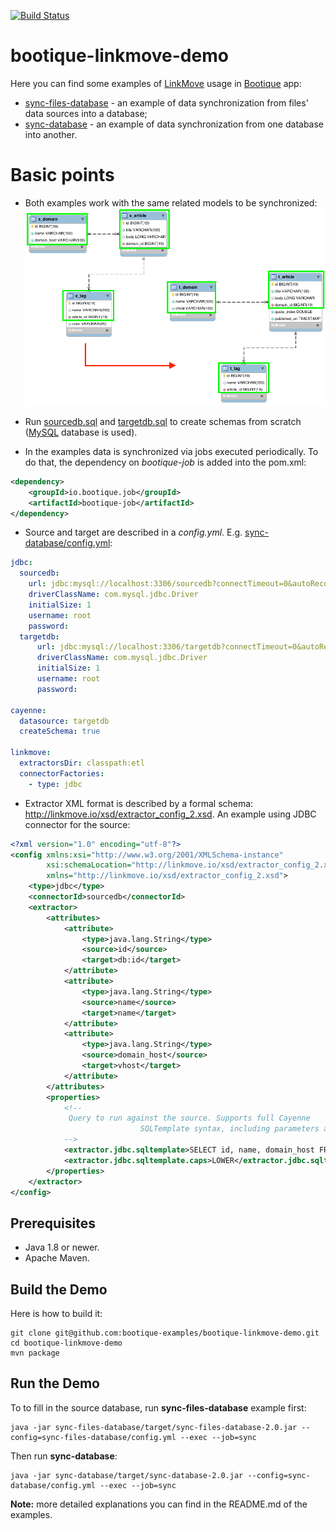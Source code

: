 [![Build Status](https://travis-ci.org/bootique-examples/bootique-linkmove-demo.svg)](https://travis-ci.org/bootique-examples/bootique-linkmove-demo)

# bootique-linkmove-demo

Here you can find some examples of [LinkMove](https://github.com/nhl/link-move) usage
in [Bootique](http://bootique.io/) app: 
* [sync-files-database](https://github.com/bootique-examples/bootique-linkmove-demo/tree/master/sync-files-database) - an example of data synchronization from files' data sources into a database;
* [sync-database](https://github.com/bootique-examples/bootique-linkmove-demo/tree/master/sync-database) - an example of data synchronization from one database into another.

# Basic points

* Both examples work with the same related models to be synchronized:
![Alt text](resources/bootique-linkmove-demo.png?raw=true)

* Run [sourcedb.sql](https://github.com/ebondareva/bootique-linkmove-demo/blob/master/resources/sourcedb.sql)
and [targetdb.sql](https://github.com/ebondareva/bootique-linkmove-demo/blob/master/resources/targetdb.sql) 
to create schemas from scratch ([MySQL](https://www.mysql.com/) database is used).

* In the examples data is synchronized via jobs executed periodically.
To do that, the dependency on *bootique-job* is added into the pom.xml:
```xml   
<dependency>
    <groupId>io.bootique.job</groupId>
    <artifactId>bootique-job</artifactId>
</dependency>
```

* Source and target are described in a *config.yml*. 
E.g. [sync-database/config.yml](https://github.com/ebondareva/bootique-linkmove-demo/blob/master/sync-database/config.yml): 
```yaml
jdbc:
  sourcedb:
    url: jdbc:mysql://localhost:3306/sourcedb?connectTimeout=0&autoReconnect=true
    driverClassName: com.mysql.jdbc.Driver
    initialSize: 1
    username: root
    password:
  targetdb:
      url: jdbc:mysql://localhost:3306/targetdb?connectTimeout=0&autoReconnect=true
      driverClassName: com.mysql.jdbc.Driver
      initialSize: 1
      username: root
      password:

cayenne:
  datasource: targetdb
  createSchema: true

linkmove:
  extractorsDir: classpath:etl
  connectorFactories:
    - type: jdbc
```
* Extractor XML format is described by a formal schema: http://linkmove.io/xsd/extractor_config_2.xsd.
An example using JDBC connector for the source:
```xml   
<?xml version="1.0" encoding="utf-8"?>
<config xmlns:xsi="http://www.w3.org/2001/XMLSchema-instance"
        xsi:schemaLocation="http://linkmove.io/xsd/extractor_config_2.xsd"
        xmlns="http://linkmove.io/xsd/extractor_config_2.xsd">
    <type>jdbc</type>
    <connectorId>sourcedb</connectorId>
    <extractor>
        <attributes>
            <attribute>
                <type>java.lang.String</type>
                <source>id</source>
                <target>db:id</target>
            </attribute>
            <attribute>
                <type>java.lang.String</type>
                <source>name</source>
                <target>name</target>
            </attribute>
            <attribute>
                <type>java.lang.String</type>
                <source>domain_host</source>
                <target>vhost</target>
            </attribute>
        </attributes>
        <properties>
            <!--
             Query to run against the source. Supports full Cayenne
                             SQLTemplate syntax, including parameters and directives.
            -->
            <extractor.jdbc.sqltemplate>SELECT id, name, domain_host FROM s_domain</extractor.jdbc.sqltemplate>
            <extractor.jdbc.sqltemplate.caps>LOWER</extractor.jdbc.sqltemplate.caps>
        </properties>
    </extractor>
</config>
```
    
## Prerequisites

* Java 1.8 or newer.
* Apache Maven.

## Build the Demo

Here is how to build it:

	git clone git@github.com:bootique-examples/bootique-linkmove-demo.git
	cd bootique-linkmove-demo
	mvn package

## Run the Demo

To to fill in the source database, run **sync-files-database** example first:

    java -jar sync-files-database/target/sync-files-database-2.0.jar --config=sync-files-database/config.yml --exec --job=sync

Then run **sync-database**:

    java -jar sync-database/target/sync-database-2.0.jar --config=sync-database/config.yml --exec --job=sync

   
**Note:** more detailed explanations you can find in the README.md of the examples.
